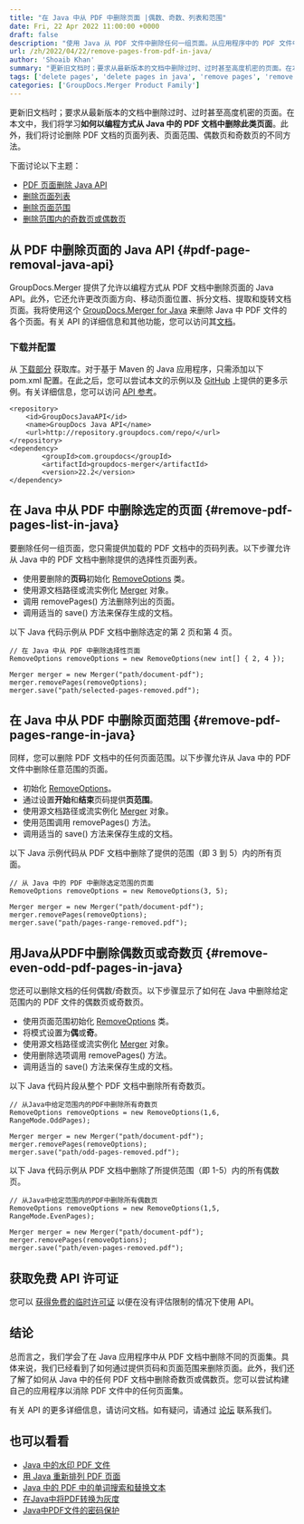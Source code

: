 ```yaml
---
title: "在 Java 中从 PDF 中删除页面 |偶数、奇数、列表和范围"
date: Fri, 22 Apr 2022 11:00:00 +0000
draft: false
description: "使用 Java 从 PDF 文件中删除任何一组页面。从应用程序中的 PDF 文件中删除页面列表、任何给定范围、偶数页或奇数页。"
url: /zh/2022/04/22/remove-pages-from-pdf-in-java/
author: 'Shoaib Khan'
summary: "更新旧文档时；要求从最新版本的文档中删除过时、过时甚至高度机密的页面。在本文中，我们将学习**如何以编程方式从 Java 中的 PDF 文档中删除此类页面**。此外，我们将讨论删除 PDF 文档的页面列表、页面范围、偶数页和奇数页的不同方法。"
tags: ['delete pages', 'delete pages in java', 'remove pages', 'remove pages in java', 'delete pages from pdf in java']
categories: ['GroupDocs.Merger Product Family']
---
```


更新旧文档时；要求从最新版本的文档中删除过时、过时甚至高度机密的页面。在本文中，我们将学习**如何以编程方式从 Java 中的 PDF 文档中删除此类页面**。此外，我们将讨论删除 PDF 文档的页面列表、页面范围、偶数页和奇数页的不同方法。

下面讨论以下主题：

- [PDF 页面删除 Java API](#pdf-page-removal-java-api)
- [删除页面列表](#remove-pdf-pages-list-in-java)
- [删除页面范围](#remove-pdf-pages-range-in-java)
- [删除范围内的奇数页或偶数页](#remove-even-odd-pdf-pages-in-java)

## 从 PDF 中删除页面的 Java API {#pdf-page-removal-java-api}

GroupDocs.Merger 提供了允许以编程方式从 PDF 文档中删除页面的 Java API。此外，它还允许更改页面方向、移动页面位置、拆分文档、提取和旋转文档页面。我将使用这个 [GroupDocs.Merger for Java][1] 来删除 Java 中 PDF 文件的各个页面。有关 API 的详细信息和其他功能，您可以访问其[文档][2]。

### 下载并配置

从 [下载部分][3] 获取库。对于基于 Maven 的 Java 应用程序，只需添加以下 pom.xml 配置。在此之后，您可以尝试本文的示例以及 [GitHub][4] 上提供的更多示例。有关详细信息，您可以访问 [API 参考][5]。

```
<repository>
	<id>GroupDocsJavaAPI</id>
	<name>GroupDocs Java API</name>
	<url>http://repository.groupdocs.com/repo/</url>
</repository>
<dependency>
        <groupId>com.groupdocs</groupId>
        <artifactId>groupdocs-merger</artifactId>
        <version>22.2</version> 
</dependency>
```

## 在 Java 中从 PDF 中删除选定的页面 {#remove-pdf-pages-list-in-java}

要删除任何一组页面，您只需提供加载的 PDF 文档中的页码列表。以下步骤允许从 Java 中的 PDF 文档中删除提供的选择性页面列表。

- 使用要删除的**页码**初始化 [RemoveOptions][6] 类。
- 使用源文档路径或流实例化 [Merger][7] 对象。
- 调用 removePages() 方法删除列出的页面。
- 调用适当的 save() 方法来保存生成的文档。

以下 Java 代码示例从 PDF 文档中删除选定的第 2 页和第 4 页。

```
// 在 Java 中从 PDF 中删除选择性页面
RemoveOptions removeOptions = new RemoveOptions(new int[] { 2, 4 });

Merger merger = new Merger("path/document-pdf");
merger.removePages(removeOptions);
merger.save("path/selected-pages-removed.pdf");
```

## 在 Java 中从 PDF 中删除页面范围 {#remove-pdf-pages-range-in-java}

同样，您可以删除 PDF 文档中的任何页面范围。以下步骤允许从 Java 中的 PDF 文件中删除任意范围的页面。

- 初始化 [RemoveOptions][6]。
- 通过设置**开始**和**结束**页码提供**页范围**。
- 使用源文档路径或流实例化 [Merger][7] 对象。
- 使用范围调用 removePages() 方法。
- 调用适当的 save() 方法来保存生成的文档。

以下 Java 示例代码从 PDF 文档中删除了提供的范围（即 3 到 5）内的所有页面。

```
// 从 Java 中的 PDF 中删除选定范围的页面
RemoveOptions removeOptions = new RemoveOptions(3, 5);

Merger merger = new Merger("path/document-pdf");
merger.removePages(removeOptions);
merger.save("path/pages-range-removed.pdf");
```

## 用Java从PDF中删除偶数页或奇数页 {#remove-even-odd-pdf-pages-in-java}

您还可以删除文档的任何偶数/奇数页。以下步骤显示了如何在 Java 中删除给定范围内的 PDF 文件的偶数页或奇数页。

- 使用页面范围初始化 [RemoveOptions][6] 类。
- 将模式设置为**偶**或**奇**。
- 使用源文档路径或流实例化 [Merger][7] 对象。
- 使用删除选项调用 removePages() 方法。
- 调用适当的 save() 方法来保存生成的文档。

以下 Java 代码片段从整个 PDF 文档中删除所有奇数页。

```
// 从Java中给定范围内的PDF中删除所有奇数页
RemoveOptions removeOptions = new RemoveOptions(1,6, RangeMode.OddPages);

Merger merger = new Merger("path/document-pdf");
merger.removePages(removeOptions);
merger.save("path/odd-pages-removed.pdf");
```

以下 Java 代码示例从 PDF 文档中删除了所提供范围（即 1-5）内的所有偶数页。

```
// 从Java中给定范围内的PDF中删除所有偶数页
RemoveOptions removeOptions = new RemoveOptions(1,5, RangeMode.EvenPages);

Merger merger = new Merger("path/document-pdf");
merger.removePages(removeOptions);
merger.save("path/even-pages-removed.pdf");
```

## 获取免费 API 许可证

您可以 [获得免费的临时许可证][8] 以便在没有评估限制的情况下使用 API。

## 结论

总而言之，我们学会了在 Java 应用程序中从 PDF 文档中删除不同的页面集。具体来说，我们已经看到了如何通过提供页码和页面范围来删除页面。此外，我们还了解了如何从 Java 中的任何 PDF 文档中删除奇数页或偶数页。您可以尝试构建自己的应用程序以消除 PDF 文件中的任何页面集。

有关 API 的更多详细信息，请访问文档。如有疑问，请通过 [论坛][14] 联系我们。

## 也可以看看
- [Java 中的水印 PDF 文件][9]
- [用 Java 重新排列 PDF 页面][10]
- [Java 中的 PDF 中的单词搜索和替换文本][11]
- [在Java中将PDF转换为灰度][12]
- [Java中PDF文件的密码保护][13]

[1]: https://products.groupdocs.com/merger/java
[2]: https://docs.groupdocs.com/merger/java/
[3]: https://downloads.groupdocs.com/merger/java
[4]: https://github.com/groupdocs-merger/GroupDocs.Merger-for-Java
[5]: https://apireference.groupdocs.com/merger/java
[6]: https://apireference.groupdocs.com/merger/java/com.groupdocs.merger.domain.options/RemoveOptions
[7]: https://apireference.groupdocs.com/merger/java/com.groupdocs.merger/Merger
[8]: https://purchase.groupdocs.com/temporary-license
[9]: https://blog.groupdocs.com/2021/06/26/add-watermark-to-pdf-in-java/
[10]: https://blog.groupdocs.com/2022/03/10/move-pdf-pages-in-java/
[11]: https://blog.groupdocs.com/2022/03/08/find-and-replace-text-in-pdf-in-java/
[12]: https://blog.groupdocs.com/2022/03/02/convert-pdf-to-grayscale-jpg-png-images-in-java/
[13]: https://blog.groupdocs.com/2021/12/07/password-protect-pdf-files-in-java/
[14]: https://forum.groupdocs.com/
